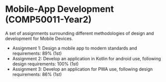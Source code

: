 # Mobile-App Development (COMP50011-Year2)

A set of assignments surrounding different methodologies of design and development for Mobile Devices.

* Assignment 1: Design a mobile app to modern standards and requirements: 89% (1st)
* Assignment 2: Develop an application in Kotlin for android use, following design requirements: 100% (1st)
* Assignment 3: Develop an application for PWA use, following design requirements: 86% (1st)
